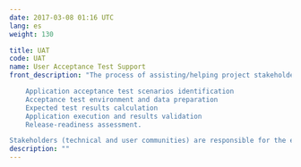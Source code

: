 ```yaml
---
date: 2017-03-08 01:16 UTC
lang: es
weight: 130

title: UAT
code: UAT
name: User Acceptance Test Support
front_description: "The process of assisting/helping project stakeholders on one or several of the following activities:

    Application acceptance test scenarios identification
    Acceptance test environment and data preparation
    Expected test results calculation
    Application execution and results validation
    Release-readiness assessment.

Stakeholders (technical and user communities) are responsible for the execution of previous tasks, and support will be provided only on an explicit request basis. Softtek’s responsibility for this process includes fixing defects reported by stakeholders, after mutual agreement on incident’s classification (defect, change request, or invalid report)."
description: ""
---
```

